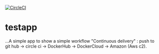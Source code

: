 [![CircleCI](https://circleci.com/gh/glfaissal/testapp.svg?style=svg)](https://circleci.com/gh/glfaissal/testapp)
# testapp
...A simple app to show a simple workflow "Continuous delivery" : push to git hub -> circle ci -> DockerHub -> DockerCloud -> Amazon (Aws c2).
